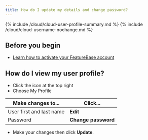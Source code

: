 ```yaml
---
title: How do I update my details and change password?
---
```


{% include /cloud/cloud-user-profile-summary.md %}
{% include /cloud/cloud-username-nochange.md %}

## Before you begin

* [Learn how to activate your FeatureBase account](/cloud/my-account/cloud-user-activate-account.md)

## How do I view my user profile?

* Click the icon at the top right
* Choose My Profile

| Make changes to... | Click... |
|---|---|
| User first and last name | **Edit** |
| Password | **Change password** |

* Make your changes then click **Update**.
